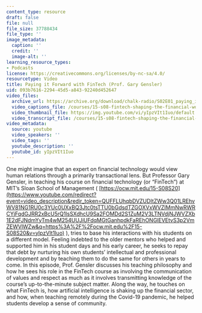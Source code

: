 ```yaml
---
content_type: resource
draft: false
file: null
file_size: 37788434
file_type: ''
image_metadata:
  caption: ''
  credit: ''
  image-alt: ''
learning_resource_types:
- Podcasts
license: https://creativecommons.org/licenses/by-nc-sa/4.0/
resourcetype: Video
title: Paying it Forward with FinTech (Prof. Gary Gensler)
uid: 093b7616-2294-45d5-a843-92240d452647
video_files:
  archive_url: https://archive.org/download/chalk-radio/S02E01_paying_it_forward_360p.mp4
  video_captions_file: /courses/15-s08-fintech-shaping-the-financial-world-spring-2020/yIpzVIt1Iuo_captions.webvtt
  video_thumbnail_file: https://img.youtube.com/vi/yIpzVIt1Iuo/default.jpg
  video_transcript_file: /courses/15-s08-fintech-shaping-the-financial-world-spring-2020/yIpzVIt1Iuo_transcript.pdf
video_metadata:
  source: youtube
  video_speakers: ''
  video_tags: ''
  youtube_description: ''
  youtube_id: yIpzVIt1Iuo
---
```

One might imagine that an expert on financial technology would view human relations through a primarily transactional lens. But Professor Gary Gensler, in teaching his course on financial technology (or “FinTech”) at MIT’s Sloan School of Management ( [https://ocw.mit.edu/15-S08S20](https://www.youtube.com/redirect?event=video_description&redir_token=QUFFLUhqbDVZUDItZWw3Q01LREhvWV81NG1RU0c3YUc0UXxBQ3Jtc0tsTTU0bGdsdTZGOXVxWVZIMmNwRWRCYjFqdGJRR2xBcU5rQ1lsSXdhcU9Sa2FOMDd2S1ZuM2V3LTNVdjNJWVZXb1E2dFJNdmYyTm4wM254UUJiUFdqMGtGanhpdkFaREhONGlEVEtvS3p2VmZEWVlWZw&q=https%3A%2F%2Focw.mit.edu%2F15-S08S20&v=yIpzVIt1Iuo) ), tries to base his interactions with his students on a different model. Feeling indebted to the older mentors who helped and supported him in his student days and his early career, he seeks to repay that debt by nurturing his own students’ intellectual and professional development and by teaching them to do the same for others in years to come. In this episode, Prof. Gensler discusses his teaching philosophy and how he sees his role in the FinTech course as involving the communication of values and respect as much as it involves transmitting knowledge of the course’s up-to-the-minute subject matter. Along the way, he touches on what FinTech is, how artificial intelligence is shaking up the financial sector, and how, when teaching remotely during the Covid-19 pandemic, he helped students develop a sense of community.